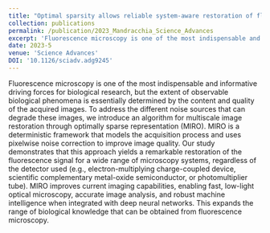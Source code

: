 ```yaml
---
title: "Optimal sparsity allows reliable system-aware restoration of fluorescence microscopy images"
collection: publications
permalink: /publication/2023_Mandracchia_Science_Advances
excerpt: 'Fluorescence microscopy is one of the most indispensable and informative driving forces for biological research, but the extent of observable biological phenomena is essentially determined by the content and quality of the acquired images. To address the different noise sources that can degrade these images, we introduce an algorithm for multiscale image restoration through optimally sparse representation (MIRO). MIRO is a deterministic framework that models the acquisition process and uses pixelwise noise correction to improve image quality. Our study demonstrates that this approach yields a remarkable restoration of the fluorescence signal for a wide range of microscopy systems, regardless of the detector used (e.g., electron-multiplying charge-coupled device, scientific complementary metal-oxide semiconductor, or photomultiplier tube). MIRO improves current imaging capabilities, enabling fast, low-light optical microscopy, accurate image analysis, and robust machine intelligence when integrated with deep neural networks. This expands the range of biological knowledge that can be obtained from fluorescence microscopy.'
date: 2023-5
venue: 'Science Advances'
DOI: '10.1126/sciadv.adg9245'
---
```

Fluorescence microscopy is one of the most indispensable and informative driving forces for biological research, but the extent of observable biological phenomena is essentially determined by the content and quality of the acquired images. To address the different noise sources that can degrade these images, we introduce an algorithm for multiscale image restoration through optimally sparse representation (MIRO). MIRO is a deterministic framework that models the acquisition process and uses pixelwise noise correction to improve image quality. Our study demonstrates that this approach yields a remarkable restoration of the fluorescence signal for a wide range of microscopy systems, regardless of the detector used (e.g., electron-multiplying charge-coupled device, scientific complementary metal-oxide semiconductor, or photomultiplier tube). MIRO improves current imaging capabilities, enabling fast, low-light optical microscopy, accurate image analysis, and robust machine intelligence when integrated with deep neural networks. This expands the range of biological knowledge that can be obtained from fluorescence microscopy.
